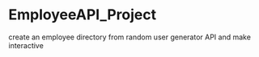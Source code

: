 # EmployeeAPI_Project
create an employee directory from random user generator API and make interactive

